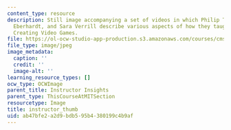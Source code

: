 ```yaml
---
content_type: resource
description: Still image accompanying a set of videos in which Philip Tan, Richard
  Eberhardt, and Sara Verrill describe various aspects of how they taught CMS.611J
  Creating Video Games.
file: https://ol-ocw-studio-app-production.s3.amazonaws.com/courses/cms-611j-creating-video-games-fall-2014/ab47bfe2a2d9bdb595b4380199c4b9af_instructor_thumb.jpg
file_type: image/jpeg
image_metadata:
  caption: ''
  credit: ''
  image-alt: ''
learning_resource_types: []
ocw_type: OCWImage
parent_title: Instructor Insights
parent_type: ThisCourseAtMITSection
resourcetype: Image
title: instructor_thumb
uid: ab47bfe2-a2d9-bdb5-95b4-380199c4b9af
---
```

